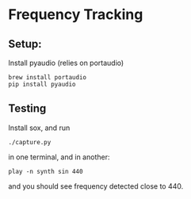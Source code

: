# Frequency Tracking

## Setup:
Install pyaudio (relies on portaudio)

```
brew install portaudio
pip install pyaudio
```

## Testing
Install sox, and run

```
./capture.py
```

in one terminal, and in another:

```
play -n synth sin 440
```

and you should see frequency detected close to 440.